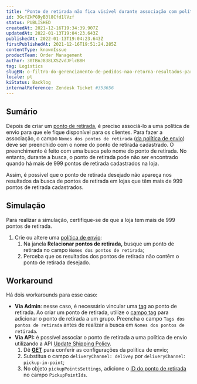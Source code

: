 ```yaml
---
title: "Ponto de retirada não fica visível durante associação com política de envio"
id: 3GcfZkPG9yB3l8Cfd1lVzf
status: PUBLISHED
createdAt: 2021-12-16T19:34:39.907Z
updatedAt: 2022-01-13T19:04:23.643Z
publishedAt: 2022-01-13T19:04:23.643Z
firstPublishedAt: 2021-12-16T19:51:24.285Z
contentType: knownIssue
productTeam: Order Management
author: 30TBnJ838LXSZvdJFlcB8H
tag: Logistics
slugEN: o-filtro-do-gerenciamento-de-pedidos-nao-retorna-resultados-para-criterios
locale: pt
kiStatus: Backlog
internalReference: Zendesk Ticket #353656
---
```


## Sumário

<!-- Yay, no errors, warnings, or alerts! -->

Depois de criar um [ponto de retirada](https://help.vtex.com/pt/tutorial/configurar-pontos-de-retirada-pickup-points--2R5ClQiwe4KoSQgsuiOw4E?&utm_source=autocomplete#2-associar-ponto-de-retirada-a-uma-transportadora), é preciso associá-lo a uma política de envio para que ele fique disponível para os clientes. Para fazer a associação, o campo `Nomes dos pontos de retirada` ([da política de envio](https://help.vtex.com/pt/tutorial/politica-de-envio--tutorials_140)) deve ser preenchido com o nome do ponto de retirada cadastrado. O preenchimento é feito com uma busca pelo nome do ponto de retirada. No entanto, durante a busca, o ponto de retirada pode não ser encontrado quando há mais de 999 pontos de retirada cadastrados na loja.

Assim, é possível que o ponto de retirada desejado não apareça nos resultados da busca de pontos de retirada em lojas que têm mais de 999 pontos de retirada cadastrados.


## Simulação


Para realizar a simulação, certifique-se de que a loja tem mais de 999 pontos de retirada. 

1. Crie ou altere uma [política de envio](https://help.vtex.com/pt/tutorial/politica-de-envio--tutorials_140#cadastrar-uma-politica-de-envio):
    1. Na janela **Relacionar pontos de retirada,** busque um ponto de retirada no campo `Nomes dos pontos de retirada`;
    2. Perceba que os resultados dos pontos de retirada não contêm o ponto de retirada desejado. 

## Workaround

Há dois workarounds para esse caso:

* **Via Admin**: nesse caso, é necessário vincular uma [tag](https://help.vtex.com/pt/tutorial/configurar-pontos-de-retirada-pickup-points--2R5ClQiwe4KoSQgsuiOw4E?&utm_source=autocomplete#campos-de-cadastro) ao ponto de retirada. Ao criar um ponto de retirada, utilize o [campo tag](https://help.vtex.com/pt/tutorial/configurar-pontos-de-retirada-pickup-points--2R5ClQiwe4KoSQgsuiOw4E?&utm_source=autocomplete#campos-de-cadastro) para adicionar o ponto de retirada a um grupo. Preencha o campo `Tags dos pontos de retirada` antes de realizar a busca em `Nomes dos pontos de retirada`.
* **Via API:** é possível associar o ponto de retirada a uma política de envio utilizando a API [Update Shipping Policy](https://developers.vtex.com/vtex-rest-api/reference/shipping-policies#put_logistics-pvt-shipping-policies-id). 
    1. Dê **[GET](https://developers.vtex.com/vtex-rest-api/reference/shipping-policies#get_logistics-pvt-shipping-policies-id)** para conferir as configurações da política de envio;
    2. Substitua o campo `deliveryChannel: delivey` por `deliveryChannel`: `pickup-in-point`;
    3. No objeto `pickupPointsSettings`, adicione o [ID do ponto de retirada](https://developers.vtex.com/vtex-rest-api/reference/pickup-points-1) no campo `PickupPointIds`.  

